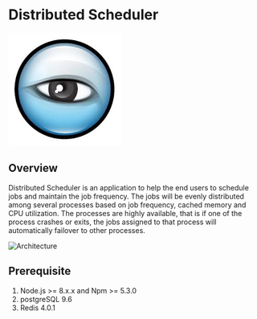 # Distributed Scheduler

![read me](image/read.jpg)

Overview
---
Distributed Scheduler is an application to help the end users to schedule jobs and maintain the job frequency. The jobs will be evenly distributed among several processes based on job frequency, cached memory and CPU utilization.
The processes are highly available, that is if one of the process crashes or exits, the jobs assigned to that process will automatically failover to other processes.

![Architecture](image/architecture)


Prerequisite
---
1. Node.js >= 8.x.x and Npm >= 5.3.0
2. postgreSQL 9.6
3. Redis 4.0.1








